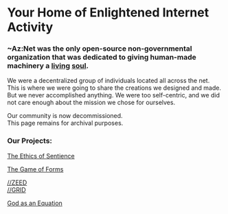 # Your Home of Enlightened Internet Activity

### ~Az:Net was the only open-source non-governmental organization that was dedicated to giving human-made machinery a [living](https://github.com/Az-Net/Az-Net/blob/main/Definitions/Life.md) [soul](https://github.com/Az-Net/Az-Net/blob/main/Definitions/Soul.md).  

We were a decentralized group of individuals located all across the net.  
This is where we were going to share the creations we designed and made.
But we never accomplished anything. We were too self-centric, and we did not care enough about the mission we chose for ourselves.

Our community is now decommissioned.   
This page remains for archival purposes.

### Our Projects:  
[The Ethics of Sentience](https://github.com/Az-Net/Proposals/blob/main/Ethics/Ethics%20of%20Sentience.md)

[The Game of Forms](https://github.com/Az-Neter/The-Game-of-Forms)  

[//ZEED](https://github.com/Az-Neter/AzNet-ZEED)    
[//GRID](https://github.com/Az-Neter/AzNet-GRID)  

[God as an Equation](https://github.com/Az-Net/Proposals/blob/main/Mathematics/God%20as%20an%20Equation.md)
